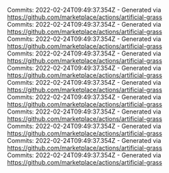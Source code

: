 Commits: 2022-02-24T09:49:37.354Z - Generated via https://github.com/marketplace/actions/artificial-grass
<br>
Commits: 2022-02-24T09:49:37.354Z - Generated via https://github.com/marketplace/actions/artificial-grass
<br>
Commits: 2022-02-24T09:49:37.354Z - Generated via https://github.com/marketplace/actions/artificial-grass
<br>
Commits: 2022-02-24T09:49:37.354Z - Generated via https://github.com/marketplace/actions/artificial-grass
<br>
Commits: 2022-02-24T09:49:37.354Z - Generated via https://github.com/marketplace/actions/artificial-grass
<br>
Commits: 2022-02-24T09:49:37.354Z - Generated via https://github.com/marketplace/actions/artificial-grass
<br>
Commits: 2022-02-24T09:49:37.354Z - Generated via https://github.com/marketplace/actions/artificial-grass
<br>
Commits: 2022-02-24T09:49:37.354Z - Generated via https://github.com/marketplace/actions/artificial-grass
<br>
Commits: 2022-02-24T09:49:37.354Z - Generated via https://github.com/marketplace/actions/artificial-grass
<br>
Commits: 2022-02-24T09:49:37.354Z - Generated via https://github.com/marketplace/actions/artificial-grass
<br>
Commits: 2022-02-24T09:49:37.354Z - Generated via https://github.com/marketplace/actions/artificial-grass
<br>
